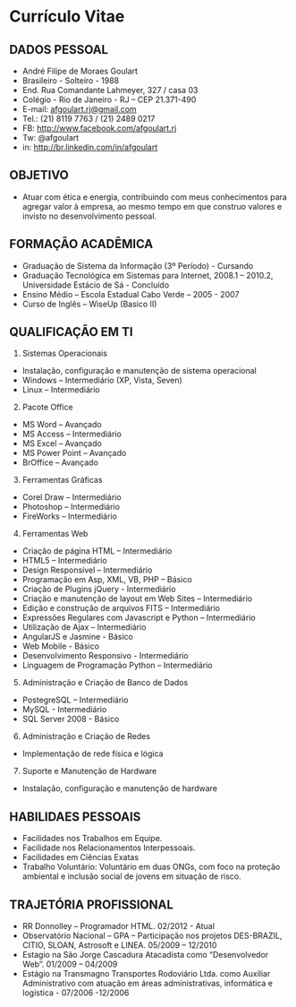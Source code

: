 # Currículo Vitae #

## DADOS PESSOAL ##
 * André Filipe de Moraes Goulart
 * Brasileiro - Solteiro - 1988
 * End. Rua Comandante Lahmeyer, 327 / casa 03
 * Colégio - Rio de Janeiro - RJ – CEP 21.371-490
 * E-mail: afgoulart.rj@gmail.com
 * Tel.: (21) 8119 7763 / (21) 2489 0217
 * FB: http://www.facebook.com/afgoulart.rj
 * Tw: @afgoulart
 * in: http://br.linkedin.com/in/afgoulart

## OBJETIVO ##
 * Atuar com ética e energia, contribuindo com meus conhecimentos para agregar valor à empresa, ao mesmo tempo em que construo valores e invisto no desenvolvimento pessoal.

## FORMAÇÃO ACADÊMICA ##
 * Graduação de Sistema da Informação (3º Período) - Cursando
 * Graduação Tecnológica em Sistemas para Internet, 2008.1 – 2010.2, Universidade Estácio de Sá - Concluído
 * Ensino Médio – Escola Estadual Cabo Verde – 2005 - 2007
 * Curso de Inglês – WiseUp (Basico II)

## QUALIFICAÇÃO EM TI ##
 1. Sistemas Operacionais
  * Instalação, configuração e manutenção de sistema operacional
  * Windows – Intermediário (XP, Vista, Seven)
  * Linux – Intermediário
 2. Pacote Office
  * MS Word – Avançado
  * MS Access – Intermediário
  * MS Excel – Avançado
  * MS Power Point – Avançado
  * BrOffice – Avançado
 3. Ferramentas Gráficas
  * Corel Draw – Intermediário
  * Photoshop  – Intermediário
  * FireWorks  – Intermediário
 4. Ferramentas Web
  * Criação de página HTML – Intermediário 
  * HTML5 – Intermediário
  * Design Responsível – Intermediário
  * Programação em Asp, XML, VB, PHP – Básico
  * Criação de Plugins jQuery - Intermediário
  * Criação e manutenção de layout em Web Sites – Intermediário
  * Edição e construção de arquivos FITS – Intermediário
  * Expressões Regulares com Javascript e Python – Intermediário
  * Utilização de Ajax – Intermediário
  * AngularJS e Jasmine - Básico
  * Web Mobile - Básico
  * Desenvolvimento Responsivo - Intermediário
  * Linguagem de Programação Python – Intermediário
 5. Administração e Criação de Banco de Dados
  * PostegreSQL – Intermediário
  * MySQL - Intermediário
  * SQL Server 2008 - Básico
 6. Administração e Criação de Redes
  * Implementação de rede física e lógica
 7. Suporte e Manutenção de Hardware 
  * Instalação, configuração e manutenção de hardware

## HABILIDAES PESSOAIS ##
 * Facilidades nos Trabalhos em Equipe.
 * Facilidade nos Relacionamentos Interpessoais.
 * Facilidades em Ciências Exatas
 * Trabalho Voluntário: Voluntário em duas ONGs, com foco na proteção ambiental e inclusão social de jovens em situação de risco.

## TRAJETÓRIA PROFISSIONAL ##
 * RR Donnolley – Programador HTML. 02/2012 - Atual
 * Observatório Nacional – GPA – Participação nos projetos DES-BRAZIL, CITIO, SLOAN, Astrosoft e LINEA. 05/2009 – 12/2010
 * Estagio na São Jorge Cascadura Atacadista como “Desenvolvedor Web”. 01/2009 – 04/2009
 * Estágio na Transmagno Transportes Rodoviário Ltda. como Auxiliar Administrativo com atuação em áreas administrativas, informática e logística - 07/2006 -12/2006
